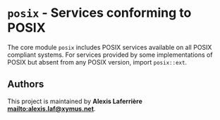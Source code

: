# `posix` - Services conforming to POSIX

The core module `posix` includes POSIX services available on all POSIX compliant systems.
For services provided by some implementations of POSIX but absent from any POSIX version,
import `posix::ext`.

## Authors

This project is maintained by **Alexis Laferrière <mailto:alexis.laf@xymus.net>**.
